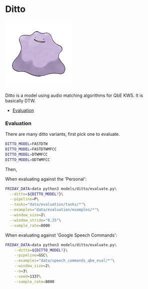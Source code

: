 # Ditto

![ditto](ditto/ditto.png)
 
Ditto is a model using audio matching algorithms for QbE KWS. It is basically DTW.


- [Evaluation](#evaluation)

### Evaluation


There are many ditto variants, first pick one to evaluate.

```bash
DITTO_MODEL=FASTDTW
DITTO_MODEL=FASTDTWMFCC
DITTO_MODEL=DTWMFCC
DITTO_MODEL=ODTWMFCC
```

Then,

When evaluating against the 'Personal':

```bash 
FRIDAY_DATA=data python3 models/ditto/evaluate.py\
  --ditto=${DITTO_MODEL?}\
  --pipeline=P\
  --tasks="data/evaluation/tasks/*"\
  --examples="data/evaluation/examples/*"\
  --window_size=2\
  --window_stride="0.25"\
  --sample_rate=8000
```

When evaluating against 'Google Speech Commands':

```bash 
FRIDAY_DATA=data python3 models/ditto/evaluate.py\
    --ditto=${DITTO_MODEL?}\
    --pipeline=GSC\
    --examples="data/speech_commands_qbe_eval/*"\
    --window_size=2\
    --n=3\
    --seed=1337\
    --sample_rate=8000
```